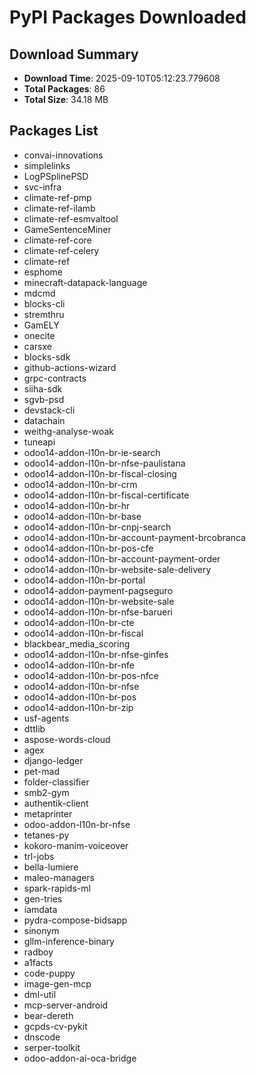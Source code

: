 # PyPI Packages Downloaded

## Download Summary
- **Download Time**: 2025-09-10T05:12:23.779608
- **Total Packages**: 86
- **Total Size**: 34.18 MB

## Packages List
- convai-innovations
- simplelinks
- LogPSplinePSD
- svc-infra
- climate-ref-pmp
- climate-ref-ilamb
- climate-ref-esmvaltool
- GameSentenceMiner
- climate-ref-core
- climate-ref-celery
- climate-ref
- esphome
- minecraft-datapack-language
- mdcmd
- blocks-cli
- stremthru
- GamELY
- onecite
- carsxe
- blocks-sdk
- github-actions-wizard
- grpc-contracts
- siiha-sdk
- sgvb-psd
- devstack-cli
- datachain
- weithg-analyse-woak
- tuneapi
- odoo14-addon-l10n-br-ie-search
- odoo14-addon-l10n-br-nfse-paulistana
- odoo14-addon-l10n-br-fiscal-closing
- odoo14-addon-l10n-br-crm
- odoo14-addon-l10n-br-fiscal-certificate
- odoo14-addon-l10n-br-hr
- odoo14-addon-l10n-br-base
- odoo14-addon-l10n-br-cnpj-search
- odoo14-addon-l10n-br-account-payment-brcobranca
- odoo14-addon-l10n-br-pos-cfe
- odoo14-addon-l10n-br-account-payment-order
- odoo14-addon-l10n-br-website-sale-delivery
- odoo14-addon-l10n-br-portal
- odoo14-addon-payment-pagseguro
- odoo14-addon-l10n-br-website-sale
- odoo14-addon-l10n-br-nfse-barueri
- odoo14-addon-l10n-br-cte
- odoo14-addon-l10n-br-fiscal
- blackbear_media_scoring
- odoo14-addon-l10n-br-nfse-ginfes
- odoo14-addon-l10n-br-nfe
- odoo14-addon-l10n-br-pos-nfce
- odoo14-addon-l10n-br-nfse
- odoo14-addon-l10n-br-pos
- odoo14-addon-l10n-br-zip
- usf-agents
- dttlib
- aspose-words-cloud
- agex
- django-ledger
- pet-mad
- folder-classifier
- smb2-gym
- authentik-client
- metaprinter
- odoo-addon-l10n-br-nfse
- tetanes-py
- kokoro-manim-voiceover
- trl-jobs
- bella-lumiere
- maleo-managers
- spark-rapids-ml
- gen-tries
- iamdata
- pydra-compose-bidsapp
- sinonym
- gllm-inference-binary
- radboy
- a1facts
- code-puppy
- image-gen-mcp
- dml-util
- mcp-server-android
- bear-dereth
- gcpds-cv-pykit
- dnscode
- serper-toolkit
- odoo-addon-ai-oca-bridge
